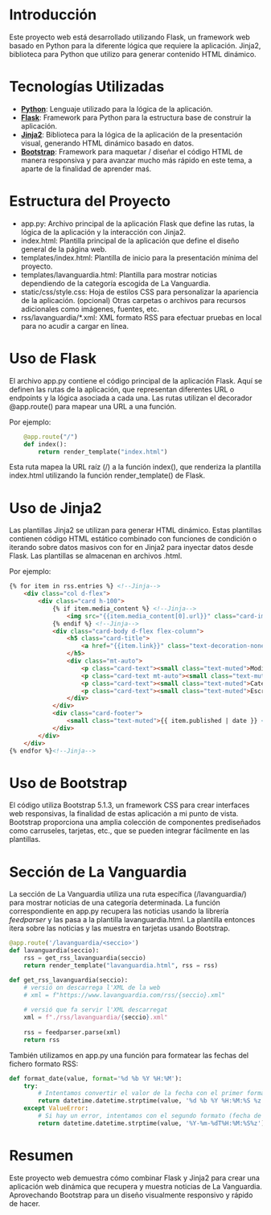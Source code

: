 # Introducción
Este proyecto web está desarrollado utilizando Flask, un framework web basado en Python para la diferente lógica que requiere la aplicación. Jinja2, biblioteca para Python que utilizo para generar contenido HTML dinámico.

# Tecnologías Utilizadas
- [**Python**](https://es.wikipedia.org/wiki/Python): Lenguaje utilizado para la lógica de la aplicación.
- [**Flask**](https://es.wikipedia.org/wiki/Flask): Framework para Python para la estructura base de construir la aplicación.
- [**Jinja2**](https://en.wikipedia.org/wiki/Jinja_(template_engine)): Biblioteca para la lógica de la aplicación de la presentación visual, generando HTML dinámico basado en datos.
- [**Bootstrap**](https://en.wikipedia.org/wiki/Bootstrap_(front-end_framework)): Framework para maquetar / diseñar el código HTML de manera responsiva y para avanzar mucho más rápido en este tema, a aparte de la finalidad de aprender maś.

# Estructura del Proyecto
- app.py: Archivo principal de la aplicación Flask que define las rutas, la lógica de la aplicación y la interacción con Jinja2.
- index.html: Plantilla principal de la aplicación que define el diseño general de la página web.
- templates/index.html: Plantilla de inicio para la presentación mínima del proyecto.
- templates/lavanguardia.html: Plantilla para mostrar noticias dependiendo de la categoría escogida de La Vanguardia.
- static/css/style.css: Hoja de estilos CSS para personalizar la apariencia de la aplicación.
(opcional) Otras carpetas o archivos para recursos adicionales como imágenes, fuentes, etc.
- rss/lavanguardia/*.xml: XML formato RSS para efectuar pruebas en local para no acudir a cargar en línea.

# Uso de Flask
El archivo app.py contiene el código principal de la aplicación Flask. Aquí se definen las rutas de la aplicación, que representan diferentes URL o endpoints y la lógica asociada a cada una. Las rutas utilizan el decorador @app.route() para mapear una URL a una función.

Por ejemplo:
```python
    @app.route("/")
    def index():
        return render_template("index.html")
```
Esta ruta mapea la URL raíz (/) a la función index(), que renderiza la plantilla index.html utilizando la función render_template() de Flask.

# Uso de Jinja2
Las plantillas Jinja2 se utilizan para generar HTML dinámico. Estas plantillas contienen código HTML estático combinado con funciones de condición o iterando sobre datos masivos con for en Jinja2 para inyectar datos desde Flask. Las plantillas se almacenan en archivos .html.

Por ejemplo:
```html
{% for item in rss.entries %} <!--Jinja-->
    <div class="col d-flex">
        <div class="card h-100">
            {% if item.media_content %} <!--Jinja-->
                <img src="{{item.media_content[0].url}}" class="card-img-top" alt="{{item.title}}">
            {% endif %} <!--Jinja-->
            <div class="card-body d-flex flex-column">
                <h5 class="card-title">
                    <a href="{{item.link}}" class="text-decoration-none">{{item.title}}</a> <!--Jinja-->
                </h5>
                <div class="mt-auto">
                    <p class="card-text"><small class="text-muted">Modificat a {{ item.modified | date }} <!--Jinja--></small></p>
                    <p class="card-text mt-auto"><small class="text-muted">{{ item.description }} <!--Jinja--></small></p>
                    <p class="card-text"><small class="text-muted">Categoria: {{ item.category }} <!--Jinja--></small></p>
                    <p class="card-text"><small class="text-muted">Escrit per {{ item.author}} <!--Jinja--></small></p>
                </div>
            </div>
            <div class="card-footer">
                <small class="text-muted">{{ item.published | date }} <!--Jinja--></small>
            </div>
        </div>
    </div>
{% endfor %}<!--Jinja-->
```

# Uso de Bootstrap
El código utiliza Bootstrap 5.1.3, un framework CSS para crear interfaces web responsivas, la finalidad de estas aplicación a mi punto de vista. Bootstrap proporciona una amplia colección de componentes prediseñados como carruseles, tarjetas, etc., que se pueden integrar fácilmente en las plantillas.

# Sección de La Vanguardia
La sección de La Vanguardia utiliza una ruta específica (/lavanguardia/<seccio>) para mostrar noticias de una categoría determinada. La función correspondiente en app.py recupera las noticias usando la librería *feedparser* y las pasa a la plantilla lavanguardia.html. La plantilla entonces itera sobre las noticias y las muestra en tarjetas usando Bootstrap.

```python
@app.route('/lavanguardia/<seccio>')
def lavanguardia(seccio):
    rss = get_rss_lavanguardia(seccio)
    return render_template("lavanguardia.html", rss = rss)

def get_rss_lavanguardia(seccio):
    # versió on descarrega l'XML de la web
    # xml = f"https://www.lavanguardia.com/rss/{seccio}.xml"
    
    # versió que fa servir l'XML descarregat
    xml = f"./rss/lavanguardia/{seccio}.xml"
    
    rss = feedparser.parse(xml)
    return rss
```

También utilizamos en app.py una función para formatear las fechas del fichero formato RSS:
```python
def format_date(value, format='%d %b %Y %H:%M'):
    try:
        # Intentamos convertir el valor de la fecha con el primer formato (fecha de creación)
        return datetime.datetime.strptime(value, '%d %b %Y %H:%M:%S %z').strftime(format)
    except ValueError:
        # Si hay un error, intentamos con el segundo formato (fecha de modificación)
        return datetime.datetime.strptime(value, '%Y-%m-%dT%H:%M:%S%z').strftime(format)
```

# Resumen
Este proyecto web demuestra cómo combinar Flask y Jinja2 para crear una aplicación web dinámica que recupera y muestra noticias de La Vanguardia. Aprovechando Bootstrap para un diseño visualmente responsivo y rápido de hacer.